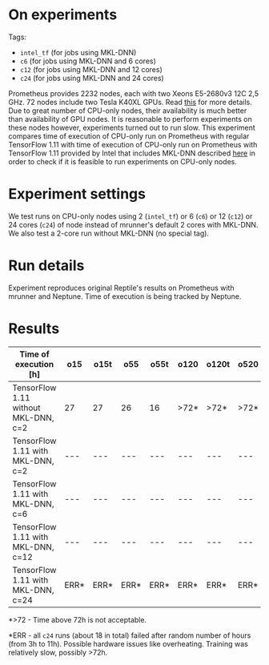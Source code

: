# On experiments
 
Tags:
- `intel_tf` (for jobs using MKL-DNN)
- `c6` (for jobs using MKL-DNN and 6 cores)
- `c12` (for jobs using MKL-DNN and 12 cores)
- `c24` (for jobs using MKL-DNN and 24 cores)

Prometheus provides 2232 nodes, each with two Xeons E5-2680v3 12C 2,5 GHz. 72 nodes include two Tesla K40XL GPUs. Read [this](https://pl.wikipedia.org/wiki/Prometheus_(superkomputer)) for more details. Due to great number of CPU-only nodes, their availability is much better than availability of GPU nodes. It is reasonable to perform experiments on these nodes however, experiments turned out to run slow. This experiment compares time of execution of CPU-only run on Prometheus with regular TensorFlow 1.11 with time of execution of CPU-only run on Prometheus with TensorFlow 1.11 provided by Intel that includes MKL-DNN described [here](https://software.intel.com/en-us/articles/intel-optimization-for-tensorflow-installation-guide) in order to check if it is feasible to run experiments on CPU-only nodes.

# Experiment settings

We test runs on CPU-only nodes using 2 (`intel_tf`) or 6 (`c6`) or 12 (`c12`) or 24 cores (`c24`) of node instead of mrunner's default 2 cores with MKL-DNN. We also test a 2-core run without MKL-DNN (no special tag).

# Run details
Experiment reproduces original Reptile's results on Prometheus with mrunner and Neptune. Time of execution is being tracked by Neptune.

# Results

Time of execution [h] | o15 | o15t | o55 | o55t | o120 | o120t | o520 | o520t | m15 | m15t | m55 | m55t
--- | --- | --- | --- |--- |--- |--- | --- | --- | --- | --- | --- | ---
TensorFlow 1.11 without MKL-DNN, c=2 | 27 | 27 | 26 | 16 | >72* | >72* | >72* | >72* | >72* | >72* | >72* | >72*
TensorFlow 1.11 with MKL-DNN, c=2  | --- | --- | --- |--- | --- | --- | --- | --- | --- | --- | --- | ---
TensorFlow 1.11 with MKL-DNN, c=6  | --- | --- | --- | --- | --- | --- | --- | --- | --- | --- | --- | ---
TensorFlow 1.11 with MKL-DNN, c=12  | --- | --- | --- | --- | --- | --- | --- | --- | --- | --- | --- | --- 
TensorFlow 1.11 with MKL-DNN, c=24  | ERR* | ERR* | ERR* | ERR* | ERR* | ERR* | ERR* | ERR* | ERR* | ERR* | ERR* | ERR*

\*>72 - Time above 72h is not acceptable.

\*ERR - all `c24` runs (about 18 in total) failed after random number of hours (from 3h to 11h). Possible hardware issues like overheating. Training was relatively slow, possibly >72h.
